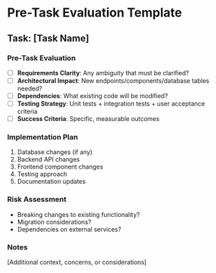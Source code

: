 # Pre-Task Evaluation Template

## Task: [Task Name]

### Pre-Task Evaluation
- [ ] **Requirements Clarity**: Any ambiguity that must be clarified?
- [ ] **Architectural Impact**: New endpoints/components/database tables needed?
- [ ] **Dependencies**: What existing code will be modified?
- [ ] **Testing Strategy**: Unit tests + integration tests + user acceptance criteria
- [ ] **Success Criteria**: Specific, measurable outcomes

### Implementation Plan
1. Database changes (if any)
2. Backend API changes
3. Frontend component changes
4. Testing approach
5. Documentation updates

### Risk Assessment
- Breaking changes to existing functionality?
- Migration considerations?
- Dependencies on external services?

### Notes
[Additional context, concerns, or considerations]